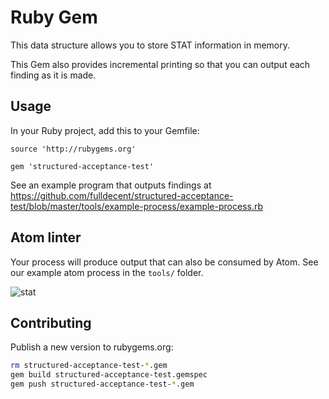 # Ruby Gem

This data structure allows you to store STAT information in memory.

This Gem also provides incremental printing so that you can output each finding as it is made.

## Usage

In your Ruby project, add this to your Gemfile:

```
source 'http://rubygems.org'

gem 'structured-acceptance-test'
```

See an example program that outputs findings at https://github.com/fulldecent/structured-acceptance-test/blob/master/tools/example-process/example-process.rb

## Atom linter

Your process will produce output that can also be consumed by Atom. See our example atom process in the `tools/` folder.

![stat](https://cloud.githubusercontent.com/assets/11000048/23030871/20e28fba-f480-11e6-96d6-23c5e2d5afd2.gif)

## Contributing

Publish a new version to rubygems.org:

```sh
rm structured-acceptance-test-*.gem
gem build structured-acceptance-test.gemspec
gem push structured-acceptance-test-*.gem
```
